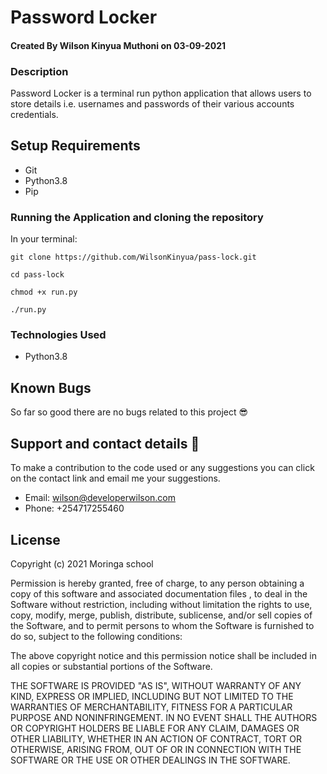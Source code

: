 # Password Locker

#### Created By Wilson Kinyua Muthoni on 03-09-2021

### Description

Password Locker is a terminal run python application that allows users to store details i.e. usernames and passwords of their various accounts credentials.

## Setup Requirements

- Git
- Python3.8
- Pip

### Running the Application and cloning the repository

In your terminal:

```
git clone https://github.com/WilsonKinyua/pass-lock.git
```

```
cd pass-lock
```

```
chmod +x run.py
```

```
./run.py
```

### Technologies Used

- Python3.8

## Known Bugs

So far so good there are no bugs related to this project 😎

## Support and contact details 🙂

To make a contribution to the code used or any suggestions you can click on the contact link and email me your suggestions.

- Email: wilson@developerwilson.com
- Phone: +254717255460

## License

Copyright (c) 2021 Moringa school

Permission is hereby granted, free of charge, to any person obtaining a copy
of this software and associated documentation files , to deal
in the Software without restriction, including without limitation the rights
to use, copy, modify, merge, publish, distribute, sublicense, and/or sell
copies of the Software, and to permit persons to whom the Software is
furnished to do so, subject to the following conditions:

The above copyright notice and this permission notice shall be included in all
copies or substantial portions of the Software.

THE SOFTWARE IS PROVIDED "AS IS", WITHOUT WARRANTY OF ANY KIND, EXPRESS OR
IMPLIED, INCLUDING BUT NOT LIMITED TO THE WARRANTIES OF MERCHANTABILITY,
FITNESS FOR A PARTICULAR PURPOSE AND NONINFRINGEMENT. IN NO EVENT SHALL THE
AUTHORS OR COPYRIGHT HOLDERS BE LIABLE FOR ANY CLAIM, DAMAGES OR OTHER
LIABILITY, WHETHER IN AN ACTION OF CONTRACT, TORT OR OTHERWISE, ARISING FROM,
OUT OF OR IN CONNECTION WITH THE SOFTWARE OR THE USE OR OTHER DEALINGS IN THE
SOFTWARE.
